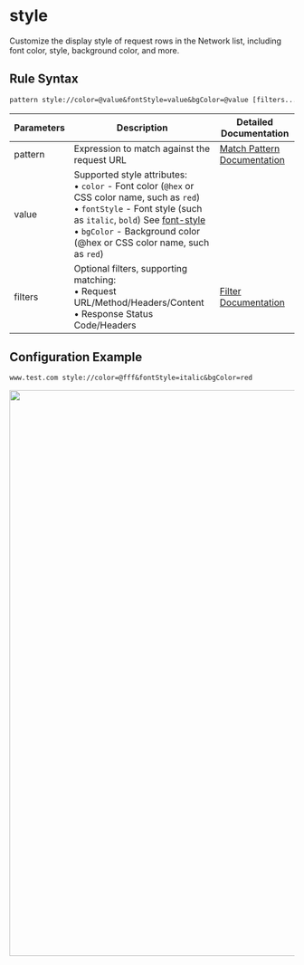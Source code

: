# style

Customize the display style of request rows in the Network list, including font color, style, background color, and more.

## Rule Syntax
``` txt
pattern style://color=@value&fontStyle=value&bgColor=@value [filters...]
```

| Parameters | Description | Detailed Documentation |
| ------- | ------------------------------------------------------------ | ------------------------- |
| pattern | Expression to match against the request URL | [Match Pattern Documentation](./pattern) |
| value | Supported style attributes:<br/>• `color` - Font color (`@hex` or CSS color name, such as `red`)<br/>• `fontStyle` - Font style (such as `italic`, `bold`) See [font-style](https://developer.mozilla.org/en-US/docs/Web/CSS/font-style)<br/>• `bgColor` - Background color (@hex or CSS color name, such as `red`) | |
| filters | Optional filters, supporting matching:<br/>• Request URL/Method/Headers/Content<br/>• Response Status Code/Headers | [Filter Documentation](./filters) |

## Configuration Example
``` txt
www.test.com style://color=@fff&fontStyle=italic&bgColor=red
```
<img src="/img/style.png" width="1000" />
